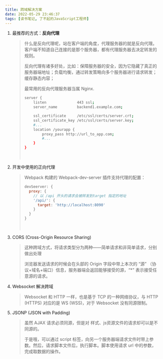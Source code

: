 ```yaml
---
title: 跨域解决方案
date: 2022-05-29 23:46:37
tags: [读书笔记, 了不起的JavaScript工程师]
---
```


1. 最推荐的方式：**反向代理**

   > 什么是反向代理呢，站在客户端的角度，代理服务器的就是反向代理。客户端不知道自己连接的是那个服务器，都有代理服务器去决定转发的规则。
   >
   > 反向代理有诸多好处，比如：保障服务器的安全，因为它隐藏了真正的服务器端地址；负载均衡，通过转发策略向多个服务器进行请求转发；缓存静态内容；
   >
   > 最常用的反向代理服务器当属 Nginx.
   >
   > ```bash
   > server {
   >     listen              443 ssl;
   >     server_name         backend1.example.com;
   >
   >     ssl_certificate     /etc/ssl/certs/server.crt;
   >     ssl_certificate_key /etc/ssl/certs/server.key;
   >     #...
   >     location /yourapp {
   >         proxy_pass http://url_to_app.com;
   >         #...
   >     }
   > }
   >
   > ```
   >
   > ​

2. 开发中使用的正向代理

   > Webpack 构建的 Webpack-dev-server 插件支持代理的配置：
   >
   > ```js
   > devSeerver: {
   >   proxy: {
   >     // 以 /api 开头的请求会被转发到target 指定的地址
   >     '/api/': {
   >       target: 'http://localhost:8090'
   >     }
   >   }
   > }
   > ```
   >
   > ​

3. CORS (Cross-Origin Resource Sharing)

   > 这种跨域方式，将请求类型分为两种——简单请求和非简单请求，分别做出处理
   >
   > 浏览器发送请求的时候会在头部的 Origin 字段中带上本次的 “源” （协议+域名+端口）信息，服务器端会返回能够接受的源，“*” 表示接受任意源的请求。

4. Websocket 解决跨域

   > Websocket 和 HTTP 一样，也是基于 TCP 的一种网络协议，与 HTTP (HTTPS) 对应的是 WS (WSS)，对于 Websocket 没有同源限制。

5. JSONP (JSON with Padding)

   > 虽然 AJAX 请求必须同源，但是对 样式、js资源文件的请求却可以是不同源的。
   >
   > 于是哦，可以通过 script 标签，向另一个服务器端请求文件时带上参数。然后，请求脚本文件后，执行脚本。脚本使用请求 url 中的参数，完成取数据的操作。